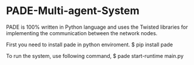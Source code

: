 # PADE-Multi-agent-System

PADE is 100% written in Python language and uses the Twisted libraries for implementing the communication between the network nodes.

First you need to install pade in python enviroment.
$ pip install pade

To  run the system, use following command,
$ pade start-runtime main.py

